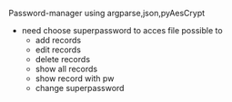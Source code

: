 Password-manager
using argparse,json,pyAesCrypt

- need choose superpassword to acces file
possible to
  - add records
  - edit records
  - delete records
  - show all records
  - show record with pw
  - change superpassword
